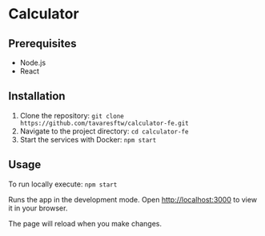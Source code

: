 # Calculator

## Prerequisites
- Node.js
- React

## Installation

1. Clone the repository: `git clone https://github.com/tavaresftw/calculator-fe.git`
2. Navigate to the project directory: `cd calculator-fe`
4. Start the services with Docker: `npm start`

## Usage

To run locally execute: `npm start`

Runs the app in the development mode.
Open [http://localhost:3000](http://localhost:3000) to view it in your browser.

The page will reload when you make changes.
